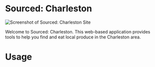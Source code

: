 # Sourced: Charleston

![Screenshot of Sourced: Charleston Site](https://res.cloudinary.com/dgbf3yxnd/image/upload/v1597842496/capstone/Screen_Shot_2020-08-19_at_9.06.18_AM_a11b6j.png)

Welcome to Sourced: Charleston. This web-based application provides tools to help you find and eat local produce in the Charleston area.

# Usage
